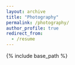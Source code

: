 ```yaml
---
layout: archive
title: "Photography"
permalink: /photography/
author_profile: true
redirect_from:
  - /resume
---
```


{% include base_path %}


